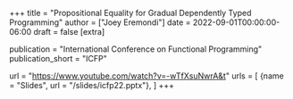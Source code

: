 +++
title = "Propositional Equality for Gradual Dependently Typed Programming"
author = ["Joey Eremondi"]
date = 2022-09-01T00:00:00-06:00
draft = false
[extra]

publication = "International Conference on Functional Programming"
publication_short = "ICFP"


url = "https://www.youtube.com/watch?v=-wTfXsuNwrA&t"
urls = [
 {name = "Slides", url = "/slides/icfp22.pptx"},
]
+++
